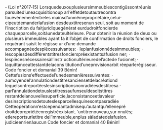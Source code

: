 ‐ (Loi n°2017‐15) Lorsquedeuxouplusieursimmeublescontigüssontréunis parsuited’uneacquisitionoup arl’effetdetoutautrecontra touévénemententreles mainsd’unmêmepropriétaire,celui‐cipeutdemanderlafusion desdeuxtitresenun seul, soit au moment de l’inscription du faitjuridiquegénérat eurdudroitfoncierde chaqueparcelle,soitàunedateultérieure.
Pour obtenir la réunion de deux ou plusieurs immeubles ayant fa it l’objet de confirmation de droits fonciers, le requérant saisit le régisse ur d’une demande accompagnéedespiècessuivantes:
· leplanfusionnédesimmeubles;
· lescopiesdesdifférentstitresfoncierspréexistantsàfusion ner;
· lespiècesnécessairesàl’instr uctionultérieuredel’actede fusionet;
· laquittanceattestantdelacons titutiond’uneprovisionarbit réeparlerégisseur.
Code foncier et domanial 39
Bénin!
Cettefusions’effectuedel’unedesmanièressuivantes:
· aumoyendel’annulationdestitresanciensetdelacréationd
lequelsontreportéeslesinscriptionsnonradiéesdestitresa · parl’annulationdetouslestitressaufunseuldesditstitres
restantdelanouvellesuperficie,laconsistanceetlavaleur
desinscriptionsdetouteslesparcellesquinesontpasradiée
Cetteopérationn’estcependantadmisequ’autantqu’ellenepré droitdepropriétéenregistréexistant.
’untitrenouveau,sur nnulés;
etlereportsurletitre del’immeuble,enplus
sàladatedelafusion.
judicieenrienàaucun
Code foncier et domanial 40
Bénin!
